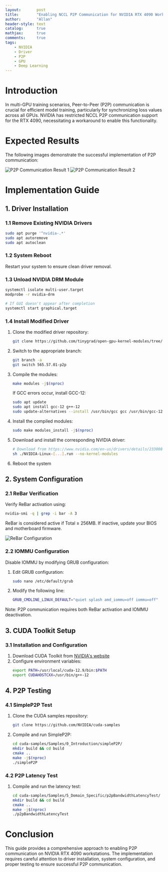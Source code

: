 ```yaml
---
layout:       post
title:        "Enabling NCCL P2P Communication for NVIDIA RTX 4090 Workstations"
author:       "Allan"
header-style: text
catalog:      true
mathjax:      true
comments:     true
tags:
    - NVIDIA
    - Driver
    - P2P
    - GPU
    - Deep Learning
---
```


# Introduction

In multi-GPU training scenarios, Peer-to-Peer (P2P) communication is crucial for efficient model training, particularly for synchronizing loss values across all GPUs. NVIDIA has restricted NCCL P2P communication support for the RTX 4090, necessitating a workaround to enable this functionality.

# Expected Results

The following images demonstrate the successful implementation of P2P communication:

![P2P Communication Result 1](https://github.com/user-attachments/assets/3c27b585-0bbe-4d82-8e49-946658019cbe)
![P2P Communication Result 2](https://github.com/user-attachments/assets/86d90742-8fcb-4e43-b916-63bc71685872)

# Implementation Guide

## 1. Driver Installation

### 1.1 Remove Existing NVIDIA Drivers
```bash
sudo apt purge '^nvidia-.*'
sudo apt autoremove
sudo apt autoclean
```

### 1.2 System Reboot
Restart your system to ensure clean driver removal.

### 1.3 Unload NVIDIA DRM Module
```bash
systemctl isolate multi-user.target
modprobe -r nvidia-drm

# If GUI doesn't appear after completion
systemctl start graphical.target
```

### 1.4 Install Modified Driver
1. Clone the modified driver repository:
   ```bash
   git clone https://github.com/tinygrad/open-gpu-kernel-modules/tree/565.57.01-p2p
   ```
2. Switch to the appropriate branch:
   ```bash
   git branch -a
   git switch 565.57.01-p2p
   ```
3. Compile the modules:
   ```bash
   make modules -j$(nproc)
   ```
   
   If GCC errors occur, install GCC-12:
   ```bash
   sudo apt update
   sudo apt install gcc-12 g++-12
   sudo update-alternatives --install /usr/bin/gcc gcc /usr/bin/gcc-12 120 --slave /usr/bin/g++ g++ /usr/bin/g++-12
   ```

4. Install the compiled modules:
   ```bash
   sudo make modules_install -j$(nproc)
   ```

5. Download and install the corresponding NVIDIA driver:
   ```bash
   # Download from https://www.nvidia.com/en-us/drivers/details/233008/
   sh ./NVIDIA-Linux-[...].run --no-kernel-modules
   ```

6. Reboot the system

## 2. System Configuration

### 2.1 ReBar Verification
Verify ReBar activation using:
```bash
nvidia-smi -q | grep -i bar -A 3
```
ReBar is considered active if Total ≥ 256MB. If inactive, update your BIOS and motherboard firmware.

![ReBar Configuration](https://github.com/user-attachments/assets/8f951980-498a-46ab-b5cd-a7b07ed6931e)

### 2.2 IOMMU Configuration
Disable IOMMU by modifying GRUB configuration:
1. Edit GRUB configuration:
   ```bash
   sudo nano /etc/default/grub
   ```
2. Modify the following line:
   ```bash
   GRUB_CMDLINE_LINUX_DEFAULT="quiet splash amd_iommu=off iommu=off"
   ```

Note: P2P communication requires both ReBar activation and IOMMU deactivation.

## 3. CUDA Toolkit Setup

### 3.1 Installation and Configuration
1. Download CUDA Toolkit from [NVIDIA's website](https://developer.nvidia.com/cuda-downloads)
2. Configure environment variables:
   ```bash
   export PATH=/usr/local/cuda-12.9/bin:$PATH
   export CUDAHOSTCXX=/usr/bin/g++-12
   ```

## 4. P2P Testing

### 4.1 SimpleP2P Test
1. Clone the CUDA samples repository:
   ```bash
   git clone https://github.com/NVIDIA/cuda-samples
   ```
2. Compile and run SimpleP2P:
   ```bash
   cd cuda-samples/Samples/0_Introduction/simpleP2P/
   mkdir build && cd build
   cmake ..
   make -j$(nproc)
   ./simpleP2P
   ```

### 4.2 P2P Latency Test
1. Compile and run the latency test:
   ```bash
   cd cuda-samples/Samples/5_Domain_Specific/p2pBandwidthLatencyTest/
   mkdir build && cd build
   cmake ..
   make -j$(nproc)
   ./p2pBandwidthLatencyTest
   ```

# Conclusion

This guide provides a comprehensive approach to enabling P2P communication on NVIDIA RTX 4090 workstations. The implementation requires careful attention to driver installation, system configuration, and proper testing to ensure successful P2P communication.
